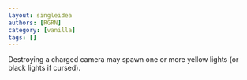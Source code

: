 ```yaml
---
layout: singleidea
authors: [RGRN]
category: [vanilla]
tags: []
---
```

Destroying a charged camera may spawn one or more yellow lights (or black lights if cursed).
